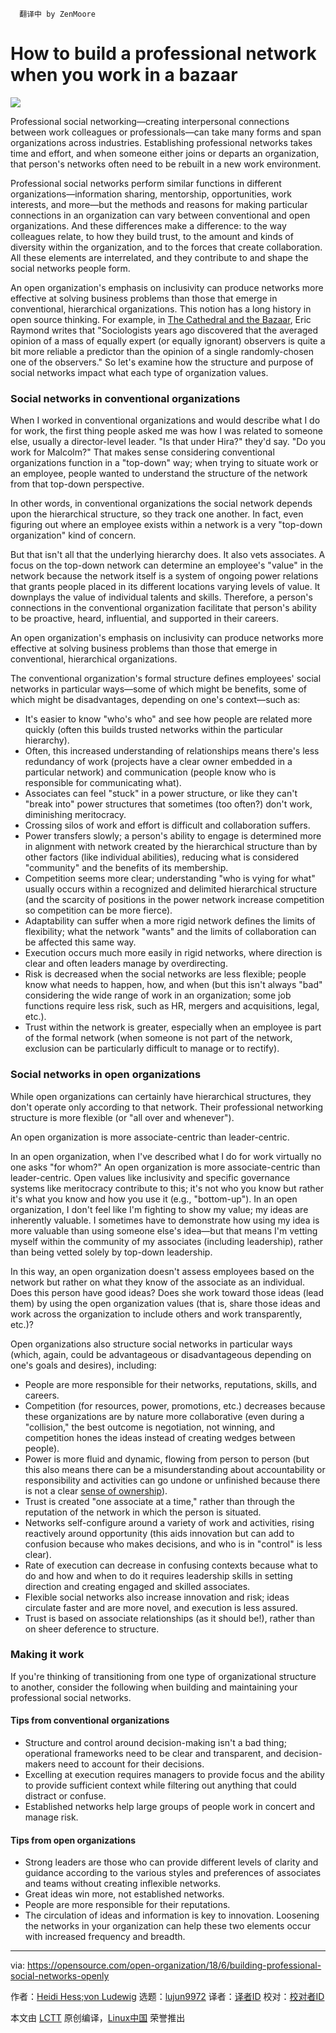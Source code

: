       翻译中 by ZenMoore
How to build a professional network when you work in a bazaar
======

![](https://opensource.com/sites/default/files/styles/image-full-size/public/lead-images/connection_people_team_collaboration.png?itok=0_vQT8xV)

Professional social networking—creating interpersonal connections between work colleagues or professionals—can take many forms and span organizations across industries. Establishing professional networks takes time and effort, and when someone either joins or departs an organization, that person's networks often need to be rebuilt in a new work environment.

Professional social networks perform similar functions in different organizations—information sharing, mentorship, opportunities, work interests, and more—but the methods and reasons for making particular connections in an organization can vary between conventional and open organizations. And these differences make a difference: to the way colleagues relate, to how they build trust, to the amount and kinds of diversity within the organization, and to the forces that create collaboration. All these elements are interrelated, and they contribute to and shape the social networks people form.

An open organization's emphasis on inclusivity can produce networks more effective at solving business problems than those that emerge in conventional, hierarchical organizations. This notion has a long history in open source thinking. For example, in [The Cathedral and the Bazaar][1], Eric Raymond writes that "Sociologists years ago discovered that the averaged opinion of a mass of equally expert (or equally ignorant) observers is quite a bit more reliable a predictor than the opinion of a single randomly-chosen one of the observers." So let's examine how the structure and purpose of social networks impact what each type of organization values.

### Social networks in conventional organizations

When I worked in conventional organizations and would describe what I do for work, the first thing people asked me was how I was related to someone else, usually a director-level leader. "Is that under Hira?" they'd say. "Do you work for Malcolm?" That makes sense considering conventional organizations function in a "top-down" way; when trying to situate work or an employee, people wanted to understand the structure of the network from that top-down perspective.

In other words, in conventional organizations the social network depends upon the hierarchical structure, so they track one another. In fact, even figuring out where an employee exists within a network is a very "top-down organization" kind of concern.

But that isn't all that the underlying hierarchy does. It also vets associates. A focus on the top-down network can determine an employee's "value" in the network because the network itself is a system of ongoing power relations that grants people placed in its different locations varying levels of value. It downplays the value of individual talents and skills. Therefore, a person's connections in the conventional organization facilitate that person's ability to be proactive, heard, influential, and supported in their careers.

An open organization's emphasis on inclusivity can produce networks more effective at solving business problems than those that emerge in conventional, hierarchical organizations.

The conventional organization's formal structure defines employees' social networks in particular ways—some of which might be benefits, some of which might be disadvantages, depending on one's context—such as:

  * It's easier to know "who's who" and see how people are related more quickly (often this builds trusted networks within the particular hierarchy).
  * Often, this increased understanding of relationships means there's less redundancy of work (projects have a clear owner embedded in a particular network) and communication (people know who is responsible for communicating what).
  * Associates can feel "stuck" in a power structure, or like they can't "break into" power structures that sometimes (too often?) don't work, diminishing meritocracy.
  * Crossing silos of work and effort is difficult and collaboration suffers.
  * Power transfers slowly; a person's ability to engage is determined more in alignment with network created by the hierarchical structure than by other factors (like individual abilities), reducing what is considered "community" and the benefits of its membership.
  * Competition seems more clear; understanding "who is vying for what" usually occurs within a recognized and delimited hierarchical structure (and the scarcity of positions in the power network increase competition so competition can be more fierce).
  * Adaptability can suffer when a more rigid network defines the limits of flexibility; what the network "wants" and the limits of collaboration can be affected this same way.
  * Execution occurs much more easily in rigid networks, where direction is clear and often leaders manage by overdirecting.
  * Risk is decreased when the social networks are less flexible; people know what needs to happen, how, and when (but this isn't always "bad" considering the wide range of work in an organization; some job functions require less risk, such as HR, mergers and acquisitions, legal, etc.).
  * Trust within the network is greater, especially when an employee is part of the formal network (when someone is not part of the network, exclusion can be particularly difficult to manage or to rectify).



### Social networks in open organizations

While open organizations can certainly have hierarchical structures, they don't operate only according to that network. Their professional networking structure is more flexible (or "all over and whenever").

An open organization is more associate-centric than leader-centric.

In an open organization, when I've described what I do for work virtually no one asks "for whom?" An open organization is more associate-centric than leader-centric. Open values like inclusivity and specific governance systems like meritocracy contribute to this; it's not who you know but rather it's what you know and how you use it (e.g., "bottom-up"). In an open organization, I don't feel like I'm fighting to show my value; my ideas are inherently valuable. I sometimes have to demonstrate how using my idea is more valuable than using someone else's idea―but that means I'm vetting myself within the community of my associates (including leadership), rather than being vetted solely by top-down leadership.

In this way, an open organization doesn't assess employees based on the network but rather on what they know of the associate as an individual. Does this person have good ideas? Does she work toward those ideas (lead them) by using the open organization values (that is, share those ideas and work across the organization to include others and work transparently, etc.)?

Open organizations also structure social networks in particular ways (which, again, could be advantageous or disadvantageous depending on one's goals and desires), including:

  * People are more responsible for their networks, reputations, skills, and careers.
  * Competition (for resources, power, promotions, etc.) decreases because these organizations are by nature more collaborative (even during a "collision," the best outcome is negotiation, not winning, and competition hones the ideas instead of creating wedges between people).
  * Power is more fluid and dynamic, flowing from person to person (but this also means there can be a misunderstanding about accountability or responsibility and activities can go undone or unfinished because there is not a clear [sense of ownership][2]).
  * Trust is created "one associate at a time," rather than through the reputation of the network in which the person is situated.
  * Networks self-configure around a variety of work and activities, rising reactively around opportunity (this aids innovation but can add to confusion because who makes decisions, and who is in "control" is less clear).
  * Rate of execution can decrease in confusing contexts because what to do and how and when to do it requires leadership skills in setting direction and creating engaged and skilled associates.
  * Flexible social networks also increase innovation and risk; ideas circulate faster and are more novel, and execution is less assured.
  * Trust is based on associate relationships (as it should be!), rather than on sheer deference to structure.



### Making it work

If you're thinking of transitioning from one type of organizational structure to another, consider the following when building and maintaining your professional social networks.

#### Tips from conventional organizations

  * Structure and control around decision-making isn't a bad thing; operational frameworks need to be clear and transparent, and decision-makers need to account for their decisions.
  * Excelling at execution requires managers to provide focus and the ability to provide sufficient context while filtering out anything that could distract or confuse.
  * Established networks help large groups of people work in concert and manage risk.



#### Tips from open organizations

  * Strong leaders are those who can provide different levels of clarity and guidance according to the various styles and preferences of associates and teams without creating inflexible networks.
  * Great ideas win more, not established networks.
  * People are more responsible for their reputations.
  * The circulation of ideas and information is key to innovation. Loosening the networks in your organization can help these two elements occur with increased frequency and breadth.



--------------------------------------------------------------------------------

via: https://opensource.com/open-organization/18/6/building-professional-social-networks-openly

作者：[Heidi Hess;von Ludewig][a]
选题：[lujun9972](https://github.com/lujun9972)
译者：[译者ID](https://github.com/译者ID)
校对：[校对者ID](https://github.com/校对者ID)

本文由 [LCTT](https://github.com/LCTT/TranslateProject) 原创编译，[Linux中国](https://linux.cn/) 荣誉推出

[a]:https://opensource.com/users/heidi-hess-von-ludewig
[1]:http://www.catb.org/~esr/writings/cathedral-bazaar/cathedral-bazaar/ar01s04.html
[2]:https://opensource.com/open-organization/18/4/rethinking-ownership-across-organization
